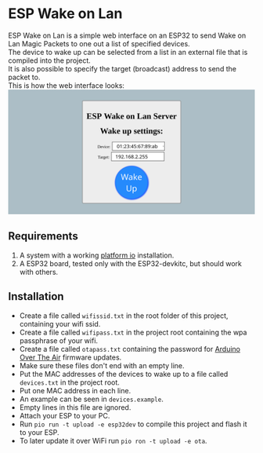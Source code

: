 # ESP Wake on Lan
ESP Wake on Lan is a simple web interface on an ESP32 to send Wake on Lan Magic Packets to one out a list of specified devices.  
The device to wake up can be selected from a list in an external file that is compiled into the project.  
It is also possible to specify the target (broadcast) address to send the packet to.  
This is how the web interface looks:  
![ESP Wake on Lan Web Interface](https://raw.githubusercontent.com/ToMe25/ESP-WakeOnLan/master/images/web-interface.png)

## Requirements
 1. A system with a working [platform io](https://platformio.org/) installation.
 2. A ESP32 board, tested only with the ESP32-devkitc, but should work with others.

## Installation
 * Create a file called `wifissid.txt` in the root folder of this project, containing your wifi ssid.
 * Create a file called `wifipass.txt` in the project root containing the wpa passphrase of your wifi.
 * Create a file called `otapass.txt` containing the password for [Arduino Over The Air](https://www.arduino.cc/reference/en/libraries/arduinoota/) firmware updates.
 * Make sure these files don't end with an empty line.
 * Put the MAC addresses of the devices to wake up to a file called `devices.txt` in the project root.
 * Put one MAC address in each line.
 * An example can be seen in `devices.example`.
 * Empty lines in this file are ignored.
 * Attach your ESP to your PC.
 * Run `pio run -t upload -e esp32dev` to compile this project and flash it to your ESP.
 * To later update it over WiFi run `pio ron -t upload -e ota`.

